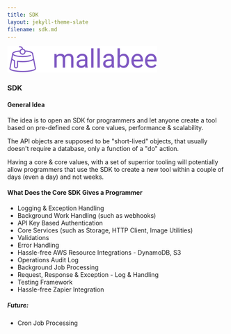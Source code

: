 ```yaml
---
title: SDK
layout: jekyll-theme-slate
filename: sdk.md
--- 
```


<script src="//code.tidio.co/ozbdrimnhdmec3oucu580m1ut2acp6i1.js" async></script>

![Logo](mallabee-logo.png)

### SDK

#### General Idea

The idea is to open an SDK for programmers and let anyone create a tool based on pre-defined core & core values, performance & scalability.

The API objects are supposed to be "short-lived" objects, that usually doesn't require a database, only a function of a "do" action.

Having a core & core values, with a set of superrior tooling will potentially allow programmers that use the SDK to create a new tool within a couple of days (even a day) and not weeks.

#### What Does the Core SDK Gives a Programmer

- Logging & Exception Handling
- Background Work Handling (such as webhooks)
- API Key Based Authentication
- Core Services (such as Storage, HTTP Client, Image Utilities)
- Validations
- Error Handling
- Hassle-free AWS Resource Integrations - DynamoDB, S3
- Operations Audit Log
- Background Job Processing
- Request, Response & Exception - Log & Handling
- Testing Framework
- Hassle-free Zapier Integration

##### Future:
- Cron Job Processing
